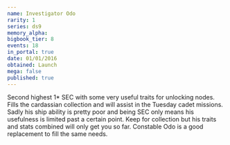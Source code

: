 ```yaml
---
name: Investigator Odo
rarity: 1
series: ds9
memory_alpha:
bigbook_tier: 8
events: 18
in_portal: true
date: 01/01/2016
obtained: Launch
mega: false
published: true
---
```


Second highest 1* SEC with some very useful traits for unlocking nodes. Fills the cardassian collection and will assist in the Tuesday cadet missions. Sadly his ship ability is pretty poor and being SEC only means his usefulness is limited past a certain point. Keep for collection but his traits and stats combined will only get you so far. Constable Odo is a good replacement to fill the same needs.
